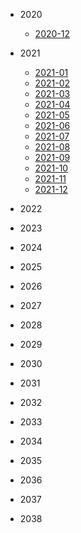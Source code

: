 * <p>2020<p>

  * [2020-12](01/2020-12.md)
  
* <p>2021<p>

  * [2021-01](01/2021-01.md)
  * [2021-02](01/2021-02.md)
  * [2021-03](01/2021-03.md)
  * [2021-04](01/2021-04.md)
  * [2021-05](01/2021-05.md)
  * [2021-06](01/2021-06.md)
  * [2021-07](01/2021-07.md)
  * [2021-08](01/2021-08.md)
  * [2021-09](01/2021-09.md)
  * [2021-10](01/2021-10.md)
  * [2021-11](01/2021-11.md)
  * [2021-12](01/2021-12.md)

* <p>2022<p>
* <p>2023<p>
* <p>2024<p>
* <p>2025<p>
* <p>2026<p>
* <p>2027<p>
* <p>2028<p>
* <p>2029<p>
* <p>2030<p>
* <p>2031<p>
* <p>2032<p>
* <p>2033<p>
* <p>2034<p>
* <p>2035<p>
* <p>2036<p>
* <p>2037<p>
* <p>2038<p>

  